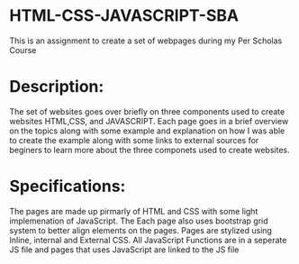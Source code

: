 # HTML-CSS-JAVASCRIPT-SBA
This is an assignment to create a set of webpages during my Per Scholas Course 

# Description:

The set of websites goes over briefly on three components used to create websites HTML,CSS, and JAVASCRIPT.
Each page goes in a brief overview on the topics along with some example and explanation
on how I was able to create the example along with some links to external sources for beginers
to learn more about the three componets used to create websites.
 

# Specifications:
 The pages are made up pirmarly of HTML and CSS with some light implemenation of JavaScript. 
 The Each page also uses bootstrap grid system to better align elements on the pages.
 Pages are stylized using Inline, internal and External CSS.
 All JavaScript Functions are in a seperate JS file and pages that uses JavaScript
 are linked to the JS file
 
 

